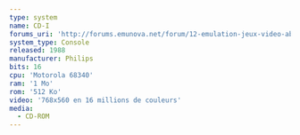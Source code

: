 ```yaml
---
type: system
name: CD-I
forums_uri: 'http://forums.emunova.net/forum/12-emulation-jeux-video-abandonware/'
system_type: Console
released: 1988
manufacturer: Philips
bits: 16
cpu: 'Motorola 68340'
ram: '1 Mo'
rom: '512 Ko'
video: '768x560 en 16 millions de couleurs'
media:
  - CD-ROM
---
```

